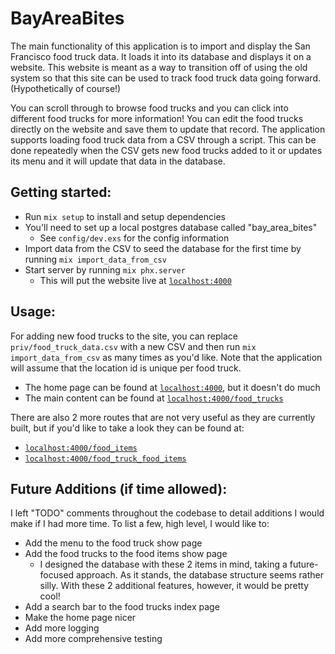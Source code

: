 # BayAreaBites

The main functionality of this application is to import and display the San Francisco food truck data. It loads it into its database and displays it on a website. This website is meant as a way to transition off of using the old system so that this site can be used to track food truck data going forward. (Hypothetically of course!) 

You can scroll through to browse food trucks and you can click into different food trucks for more information! You can edit the food trucks directly on the website and save them to update that record. The application supports loading food truck data from a CSV through a script. This can be done repeatedly when the CSV gets new food trucks added to it or updates its menu and it will update that data in the database. 

## Getting started:

  * Run `mix setup` to install and setup dependencies
  * You'll need to set up a local postgres database called "bay_area_bites"
      * See `config/dev.exs` for the config information
  * Import data from the CSV to seed the database for the first time by running `mix import_data_from_csv`
  * Start server by running `mix phx.server`
    * This will put the website live at [`localhost:4000`](http://localhost:4000)

## Usage:

For adding new food trucks to the site, you can replace `priv/food_truck_data.csv` with a new CSV and then run `mix import_data_from_csv` as many times as you'd like. Note that the application will assume that the location id is unique per food truck. 

- The home page can be found at [`localhost:4000`](http://localhost:4000), but it doesn't do much
- The main content can be found at [`localhost:4000/food_trucks`](http://localhost:4000/food_trucks)

There are also 2 more routes that are not very useful as they are currently built, but if you'd like to take a look they can be found at:
- [`localhost:4000/food_items`](http://localhost:4000/food_items)
- [`localhost:4000/food_truck_food_items`](http://localhost:4000/food_truck_food_items)

## Future Additions (if time allowed):
I left "TODO" comments throughout the codebase to detail additions I would make if I had more time. To list a few, high level, I would like to:


- Add the menu to the food truck show page
- Add the food trucks to the food items show page
   - I designed the database with these 2 items in mind, taking a future-focused approach. As it stands, the database structure seems rather silly. With these 2 additional features, however, it would be pretty cool!
- Add a search bar to the food trucks index page
- Make the home page nicer
- Add more logging
- Add more comprehensive testing
